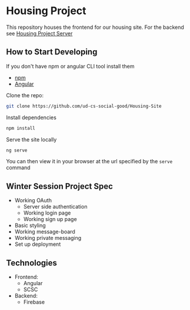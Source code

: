 # Housing Project
This repository houses the frontend for our housing site. For the backend see
[Housing Project Server](https://github.com/ud-cs-social-good/Housing-Server)

## How to Start Developing
If you don't have npm or angular CLI tool install them
  * [npm](https://www.npmjs.com/)
  * [Angular](https://cli.angular.io/)

Clone the repo:
```sh
git clone https://github.com/ud-cs-social-good/Housing-Site
```
Install dependencies
```sh
npm install
```
Serve the site locally
```sh
ng serve
```
You can then view it in your browser at the url specified by the `serve` command

## Winter Session Project Spec
* Working OAuth
    * Server side authentication
    * Working login page
    * Working sign up page
* Basic styling
* Working message-board
* Working private messaging
* Set up deployment

## Technologies
* Frontend:
    * Angular
    * SCSC
* Backend:
    * Firebase
